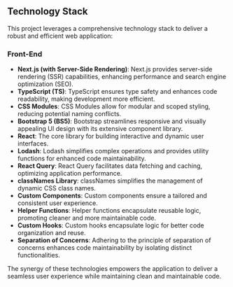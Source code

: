 ## Technology Stack

This project leverages a comprehensive technology stack to deliver a robust and efficient web application:

### Front-End

- **Next.js (with Server-Side Rendering)**: Next.js provides server-side rendering (SSR) capabilities, enhancing performance and search engine optimization (SEO).
- **TypeScript (TS)**: TypeScript ensures type safety and enhances code readability, making development more efficient.
- **CSS Modules**: CSS Modules allow for modular and scoped styling, reducing potential naming conflicts.
- **Bootstrap 5 (BS5)**: Bootstrap streamlines responsive and visually appealing UI design with its extensive component library.
- **React**: The core library for building interactive and dynamic user interfaces.
- **Lodash**: Lodash simplifies complex operations and provides utility functions for enhanced code maintainability.
- **React Query**: React Query facilitates data fetching and caching, optimizing application performance.
- **classNames Library**: classNames simplifies the management of dynamic CSS class names.
- **Custom Components**: Custom components ensure a tailored and consistent user experience.
- **Helper Functions**: Helper functions encapsulate reusable logic, promoting cleaner and more maintainable code.
- **Custom Hooks**: Custom hooks encapsulate logic for better code organization and reuse.
- **Separation of Concerns**: Adhering to the principle of separation of concerns enhances code maintainability by isolating distinct functionalities.

The synergy of these technologies empowers the application to deliver a seamless user experience while maintaining clean and maintainable code.
